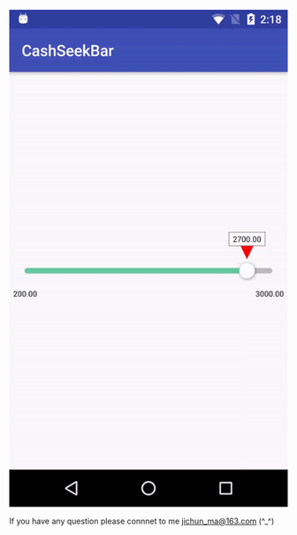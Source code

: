 ![Image](ezgif-2-786af347a8.gif)

If you have any question please connnet to me jichun_ma@163.com (^_^)
